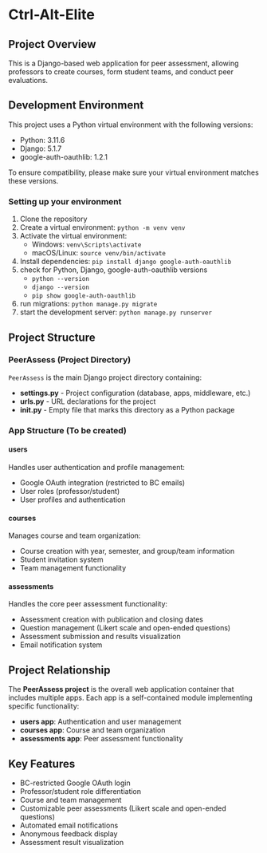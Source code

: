 # Ctrl-Alt-Elite

## Project Overview

This is a Django-based web application for peer assessment, allowing professors to create courses, form student teams, and conduct peer evaluations.

## Development Environment

This project uses a Python virtual environment with the following versions:

- Python: 3.11.6
- Django: 5.1.7
- google-auth-oauthlib: 1.2.1

To ensure compatibility, please make sure your virtual environment matches these versions.

### Setting up your environment

1. Clone the repository
2. Create a virtual environment: `python -m venv venv`
3. Activate the virtual environment:
   - Windows: `venv\Scripts\activate`
   - macOS/Linux: `source venv/bin/activate`
4. Install dependencies: `pip install django google-auth-oauthlib`
5. check for Python, Django, google-auth-oauthlib versions
    - `python --version`
    - `django --version`
    - `pip show google-auth-oauthlib`
6. run migrations: `python manage.py migrate`
7. start the development server: `python manage.py runserver`

  

## Project Structure

### PeerAssess (Project Directory)

`PeerAssess` is the main Django project directory containing:

- **settings.py** - Project configuration (database, apps, middleware, etc.)
- **urls.py** - URL declarations for the project
- **__init__.py** - Empty file that marks this directory as a Python package

### App Structure (To be created)

#### users
Handles user authentication and profile management:
- Google OAuth integration (restricted to BC emails)
- User roles (professor/student)
- User profiles and authentication

#### courses
Manages course and team organization:
- Course creation with year, semester, and group/team information
- Student invitation system
- Team management functionality

#### assessments
Handles the core peer assessment functionality:
- Assessment creation with publication and closing dates
- Question management (Likert scale and open-ended questions)
- Assessment submission and results visualization
- Email notification system

## Project Relationship

The **PeerAssess project** is the overall web application container that includes multiple apps.
Each app is a self-contained module implementing specific functionality:
- **users app**: Authentication and user management
- **courses app**: Course and team organization
- **assessments app**: Peer assessment functionality

## Key Features

- BC-restricted Google OAuth login
- Professor/student role differentiation
- Course and team management
- Customizable peer assessments (Likert scale and open-ended questions)
- Automated email notifications
- Anonymous feedback display
- Assessment result visualization

